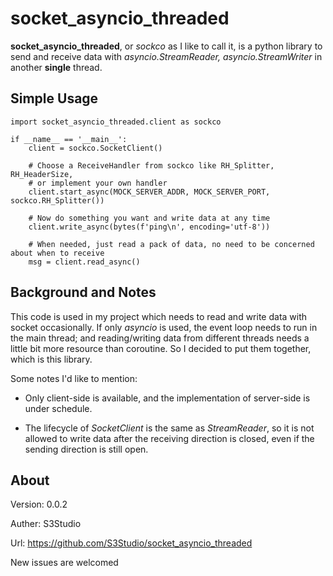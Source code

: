 # socket_asyncio_threaded

**socket_asyncio_threaded**, or *sockco* as I like to call it, is a python library to send and receive data with *asyncio.StreamReader, asyncio.StreamWriter* in another **single** thread.

## Simple Usage

```
import socket_asyncio_threaded.client as sockco

if __name__ == '__main__':
    client = sockco.SocketClient()

    # Choose a ReceiveHandler from sockco like RH_Splitter, RH_HeaderSize,
    # or implement your own handler
    client.start_async(MOCK_SERVER_ADDR, MOCK_SERVER_PORT, sockco.RH_Splitter())

    # Now do something you want and write data at any time
    client.write_async(bytes(f'ping\n', encoding='utf-8'))

    # When needed, just read a pack of data, no need to be concerned about when to receive
    msg = client.read_async()
```

## Background and Notes

This code is used in my project which needs to read and write data with socket occasionally. If only *asyncio* is used, the event loop needs to run in the main thread; and reading/writing data from different threads needs a little bit more resource than coroutine. So I decided to put them together, which is this library.

Some notes I'd like to mention:

* Only client-side is available, and the implementation of server-side is under schedule.

* The lifecycle of *SocketClient* is the same as *StreamReader*, so it is not allowed to write data after the receiving direction is closed, even if the sending direction is still open.

## About

Version: 0.0.2

Auther: S3Studio

Url: https://github.com/S3Studio/socket_asyncio_threaded

New issues are welcomed
